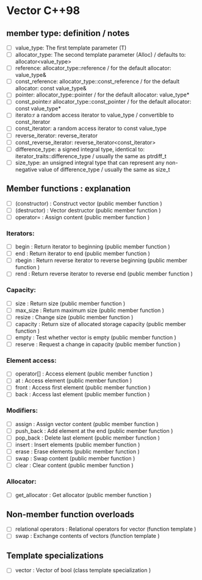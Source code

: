 
# Vector C++98

## member type: 	definition	/ notes
- [ ] value_type:	The first template parameter (T)	
- [ ] allocator_type:	The second template parameter (Alloc)	/ defaults to: allocator<value_type>
- [ ] reference:	allocator_type::reference	/ for the default allocator: value_type&
- [ ] const_reference:	allocator_type::const_reference	/ for the default allocator: const value_type&
- [ ] pointer:	allocator_type::pointer	/ for the default allocator: value_type*
- [ ] const_pointe:r	allocator_type::const_pointer	/ for the default allocator: const value_type*
- [ ] iterato:r	a random access iterator to value_type	/ convertible to const_iterator
- [ ] const_iterator:	a random access iterator to const value_type	
- [ ] reverse_iterator:	reverse_iterator<iterator>	
- [ ] const_reverse_iterator:	reverse_iterator<const_iterator>	
- [ ] difference_type:	a signed integral type, identical to: iterator_traits<iterator>::difference_type	/ usually the same as ptrdiff_t
- [ ] size_type:	an unsigned integral type that can represent any non-negative value of difference_type	/ usually the same as size_t
  
## Member functions : explanation
- [ ] (constructor) : Construct vector (public member function )
- [ ] (destructor) : Vector destructor (public member function )
- [ ] operator= : Assign content (public member function )

### Iterators:
- [ ] begin : Return iterator to beginning (public member function )
- [ ] end : Return iterator to end (public member function )
- [ ] rbegin : Return reverse iterator to reverse beginning (public member function )
- [ ] rend : Return reverse iterator to reverse end (public member function )

### Capacity:
- [ ] size : Return size (public member function )
- [ ] max_size : Return maximum size (public member function )
- [ ] resize : Change size (public member function )
- [ ] capacity : Return size of allocated storage capacity (public member function )
- [ ] empty : Test whether vector is empty (public member function )
- [ ] reserve : Request a change in capacity (public member function )

### Element access:
- [ ] operator[] : Access element (public member function )
- [ ] at : Access element (public member function )
- [ ] front : Access first element (public member function )
- [ ] back : Access last element (public member function )

### Modifiers:
- [ ] assign : Assign vector content (public member function )
- [ ] push_back : Add element at the end (public member function )
- [ ] pop_back : Delete last element (public member function )
- [ ] insert : Insert elements (public member function )
- [ ] erase : Erase elements (public member function )
- [ ] swap : Swap content (public member function )
- [ ] clear : Clear content (public member function )

### Allocator:
- [ ] get_allocator : Get allocator (public member function )

## Non-member function overloads
- [ ] relational operators : Relational operators for vector (function template )
- [ ] swap : Exchange contents of vectors (function template )

## Template specializations
- [ ] vector<bool> : Vector of bool (class template specialization )
